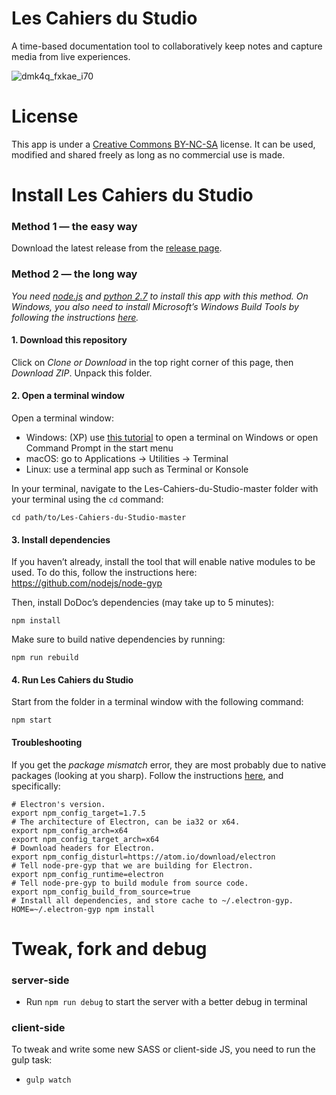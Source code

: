 # Les Cahiers du Studio

A time-based documentation tool to collaboratively keep notes and capture media from live experiences.

![dmk4q_fxkae_i70](https://user-images.githubusercontent.com/1948417/32667094-f8f3b43e-c639-11e7-98e2-22de0502fa96.png)

# License

This app is under a [Creative Commons BY-NC-SA](https://creativecommons.org/licenses/by-nc-sa/4.0/) license. It can be used, modified and shared freely as long as no commercial use is made.

# Install Les Cahiers du Studio

### Method 1 — the easy way

Download the latest release from the [release page](https://github.com/l-atelier-des-chercheurs/Les-Cahiers-du-Studio/releases).

### Method 2 — the long way

_You need [node.js](https://nodejs.org/) and [python 2.7](https://www.python.org/) to install this app with this method. On Windows, you also need to install Microsoft’s Windows Build Tools by following the instructions [here](https://github.com/Microsoft/nodejs-guidelines/blob/master/windows-environment.md#prerequisites)._

#### 1. Download this repository

Click on *Clone or Download* in the top right corner of this page, then *Download ZIP*. Unpack this folder.

#### 2. Open a terminal window

Open a terminal window:

- Windows: (XP) use [this tutorial](http://wikistrea.fr/Comment_ouvrir_la_console_de_commande_Windows_en_mode_administrateur_%3F) to open a terminal on Windows or open Command Prompt in the start menu 
- macOS: go to Applications -> Utilities -> Terminal
- Linux: use a terminal app such as Terminal or Konsole

In your terminal, navigate to the Les-Cahiers-du-Studio-master folder with your terminal using the `cd` command:
```
cd path/to/Les-Cahiers-du-Studio-master
```

#### 3. Install dependencies

If you haven’t already, install the tool that will enable native modules to be used. To do this, follow the instructions here: https://github.com/nodejs/node-gyp

Then, install DoDoc’s dependencies (may take up to 5 minutes):
```
npm install
```  

Make sure to build native dependencies by running:

```
npm run rebuild
```
 
#### 4. Run Les Cahiers du Studio

Start from the folder in a terminal window with the following command:

```
npm start
```

#### Troubleshooting

If you get the *package mismatch* error, they are most probably due to native packages (looking at you sharp). Follow the instructions [here](https://github.com/electron/electron/blob/master/docs/tutorial/using-native-node-modules.md), and specifically:

```
# Electron's version.
export npm_config_target=1.7.5
# The architecture of Electron, can be ia32 or x64.
export npm_config_arch=x64
export npm_config_target_arch=x64
# Download headers for Electron.
export npm_config_disturl=https://atom.io/download/electron
# Tell node-pre-gyp that we are building for Electron.
export npm_config_runtime=electron
# Tell node-pre-gyp to build module from source code.
export npm_config_build_from_source=true
# Install all dependencies, and store cache to ~/.electron-gyp.
HOME=~/.electron-gyp npm install
```

# Tweak, fork and debug

### server-side

* Run `npm run debug` to start the server with a better debug in terminal

### client-side

To tweak and write some new SASS or client-side JS, you need to run the gulp task:

* `gulp watch`